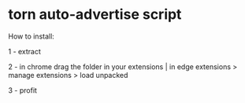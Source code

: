 # torn auto-advertise script

How to install:

1 - extract

2 - in chrome drag the folder in your extensions | in edge extensions > manage extensions > load unpacked

3 - profit
